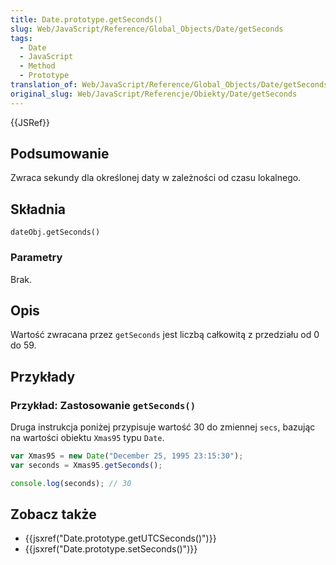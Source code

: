 ```yaml
---
title: Date.prototype.getSeconds()
slug: Web/JavaScript/Reference/Global_Objects/Date/getSeconds
tags:
  - Date
  - JavaScript
  - Method
  - Prototype
translation_of: Web/JavaScript/Reference/Global_Objects/Date/getSeconds
original_slug: Web/JavaScript/Referencje/Obiekty/Date/getSeconds
---
```

{{JSRef}}

## Podsumowanie

Zwraca sekundy dla określonej daty w zależności od czasu lokalnego.

## Składnia

    dateObj.getSeconds()

### Parametry

Brak.

## Opis

Wartość zwracana przez `getSeconds` jest liczbą całkowitą z przedziału od 0 do 59.

## Przykłady

### Przykład: Zastosowanie `getSeconds()`

Druga instrukcja poniżej przypisuje wartość 30 do zmiennej `secs`, bazując na wartości obiektu `Xmas95` typu `Date`.

```js
var Xmas95 = new Date("December 25, 1995 23:15:30");
var seconds = Xmas95.getSeconds();

console.log(seconds); // 30
```

## Zobacz także

- {{jsxref("Date.prototype.getUTCSeconds()")}}
- {{jsxref("Date.prototype.setSeconds()")}}
